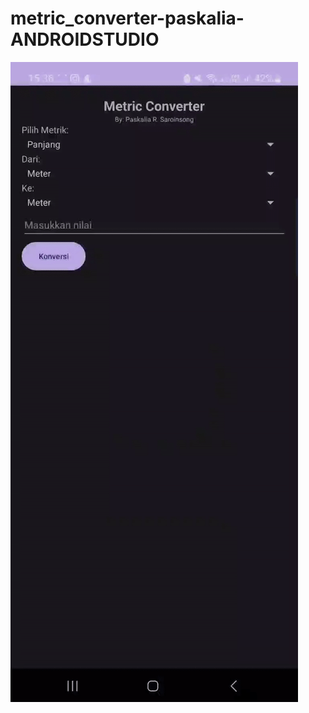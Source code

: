 # metric_converter-paskalia-ANDROIDSTUDIO

![](https://github.com/paskaliahahaha/metric_converter-paskalia-ANDROIDSTUDIO/blob/main/Gif2.gif)
